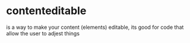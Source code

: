 # contenteditable

is a way to make your content (elements) editable, its good
for code that allow the user to adjest things
